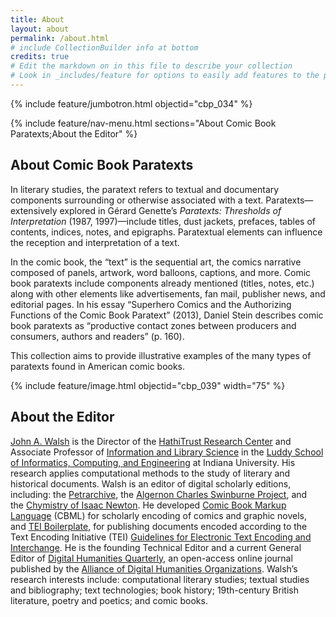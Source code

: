 ```yaml
---
title: About
layout: about
permalink: /about.html
# include CollectionBuilder info at bottom
credits: true
# Edit the markdown on in this file to describe your collection
# Look in _includes/feature for options to easily add features to the page
---
```


{% include feature/jumbotron.html objectid="cbp_034" %} 

{% include feature/nav-menu.html sections="About Comic Book Paratexts;About the Editor" %}

## About Comic Book Paratexts

In literary studies, the paratext refers to textual and documentary components surrounding or otherwise associated with a text. Paratexts—extensively explored in Gérard Genette’s *Paratexts: Thresholds of Interpretation* (1987, 1997)—include titles, dust jackets, prefaces, tables of contents, indices, notes, and epigraphs. Paratextual elements can influence the reception and interpretation of a text. 

In the comic book, the “text” is the sequential art, the comics narrative composed of panels, artwork, word balloons, captions, and more. Comic book paratexts include components already mentioned (titles, notes, etc.) along with other elements like advertisements, fan mail, publisher news, and editorial pages. In his essay “Superhero Comics and the Authorizing Functions of the Comic Book Paratext” (2013), Daniel Stein describes comic book paratexts as “productive contact zones between producers and consumers, authors and readers” (p. 160).

This collection aims to provide illustrative examples of the many types of paratexts found in American comic books.

{% include feature/image.html objectid="cbp_039" width="75" %} 

<!-- IMPORTANT!!! DELETE this comment and the include below when you are finished editing this page for your collection. The include below introduces about page features. They will show up on your collection's about page until you delete it.  -->

## About the Editor

[John A. Walsh](http://johnwalsh.name) is the Director of the [HathiTrust Research Center](https://www.hathitrust.org/htrc) and Associate Professor of [Information and Library Science](http://ils.indiana.edu/) in the [Luddy School of Informatics, Computing, and Engineering](http://sice.indiana.edu/) at Indiana University. His research applies computational methods to the study of literary and historical documents. Walsh is an editor of digital scholarly editions, including: the [Petrarchive](http://petrarchive.org/), the [Algernon Charles Swinburne Project](http://swinburneproject.org/), and the [Chymistry of Isaac Newton](http://chymistry.org/). He developed [Comic Book Markup Language](http://cbml.org/) (CBML) for scholarly encoding of comics and graphic novels, and [TEI Boilerplate](http://teiboilerplate.org/), for publishing documents encoded according to the Text Encoding Initiative (TEI) [Guidelines for Electronic Text Encoding and Interchange](http://www.tei-c.org/release/doc/tei-p5-doc/en/html/index.html). He is the founding Technical Editor and a current General Editor of [Digital Humanities Quarterly](http://digitalhumanities.org/dhq), an open-access online journal published by the [Alliance of Digital Humanities Organizations](http://adho.org/). Walsh’s research interests include: computational literary studies; textual studies and bibliography; text technologies; book history; 19th-century British literature, poetry and poetics; and comic books.
